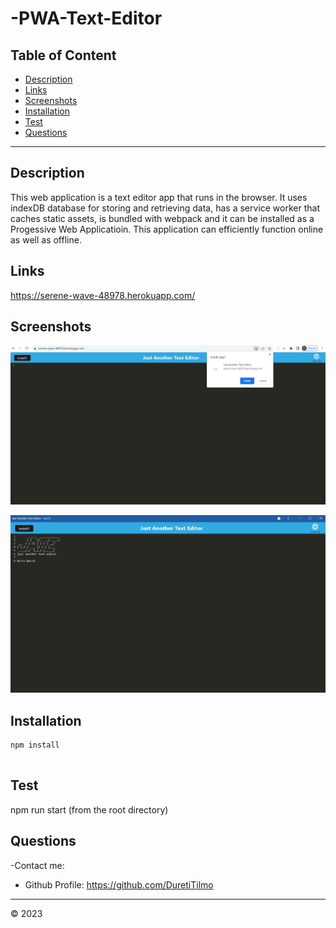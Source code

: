 # -PWA-Text-Editor
## Table of Content
- [Description](#description)
- [Links](#links)
- [Screenshots](#screenshots)
- [Installation](#installation)
- [Test](#test)
- [Questions](#questions)
-------------------------------------
## Description

This web application is a text editor app that runs in the browser. It uses indexDB database for storing and retrieving data, has a service worker that caches static assets, is bundled with webpack and it can be installed as a Progessive Web Applicatioin. This application can efficiently function online as well as offline. 

## Links

https://serene-wave-48978.herokuapp.com/

## Screenshots

![Alt text](client/screenshots/Screenshot%202023-04-02%20135338.png)

![Alt text](client/screenshots/Screenshot%202023-04-02%20135709.png)

## Installation

    ​npm install 
    ​
## Test 

   npm run start (from the root directory)

## Questions

-Contact me:

  - Github Profile: https://github.com/DuretiTilmo

  ----------------------------
  &copy; 2023